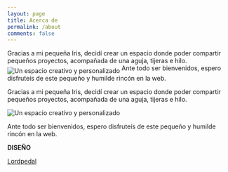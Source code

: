 ```yaml
---
layout: page
title: Acerca de
permalink: /about
comments: false
---
```


Gracias a mi pequeña Iris, decidí crear un espacio donde poder compartir pequeños proyectos, acompañada de una aguja, tijeras e hilo.
<img class="shadow-lg" src="{{site.baseurl}}/assets/images/avatar.png" align="middle" alt="Un espacio creativo y personalizado" />
Ante todo ser bienvenidos, espero disfruteís de este pequeño y humilde rincón en la web.

<div class="row justify-content-between">
	<div class="col-md-8 pr-5">
		<p>Gracias a mi pequeña Iris, decidí crear un espacio donde poder compartir pequeños proyectos, acompañada de una aguja, tijeras e hilo.</p>
		<p class="mb-5"><img class="shadow-lg" src="{{site.baseurl}}/assets/images/avatar.png" align="middle" alt="Un espacio creativo y personalizado" /></p>
		<p>Ante todo ser bienvenidos, espero disfruteís de este pequeño y humilde rincón en la web.</p>
	</div>
	<div class="col-md-4">
		<div class="sticky-top sticky-top-80">
			<p><strong>DISEÑO</strong></p>
			<a target="_blank" href="https://lordpedal.github.io" class="btn btn-success">Lordpedal <i class="fab fa-github"></i></a>
		</div>
	</div>
</div>
